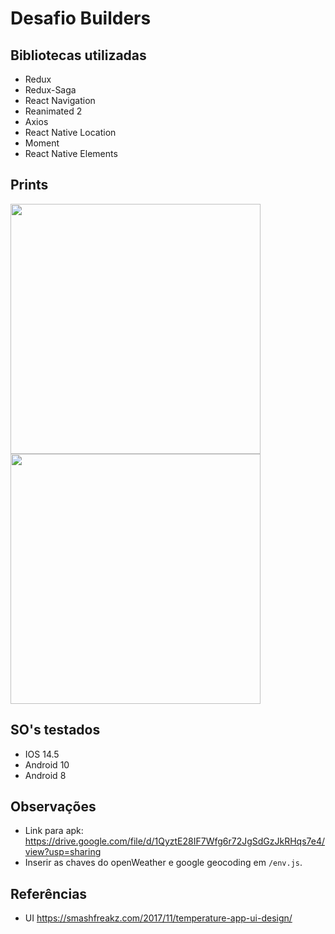 
# Desafio Builders

## Bibliotecas utilizadas

* Redux
* Redux-Saga
* React Navigation
* Reanimated 2
* Axios
* React Native Location
* Moment
* React Native Elements

## Prints

<image src="https://drive.google.com/uc?export=view&id=1gShRcg6wSske2sDGkt3G1qFpWvpMf52x" width="400">
<image src="https://drive.google.com/uc?export=view&id=14VjLMqTLSwLIxwoXkwL_zyGpooIW4DE5" width="400">
  
## SO's testados

* IOS 14.5
* Android 10
* Android 8

## Observações

* Link para apk:  https://drive.google.com/file/d/1QyztE28IF7Wfg6r72JgSdGzJkRHqs7e4/view?usp=sharing
* Inserir as chaves do openWeather e google geocoding em `/env.js`.

## Referências
* UI https://smashfreakz.com/2017/11/temperature-app-ui-design/
